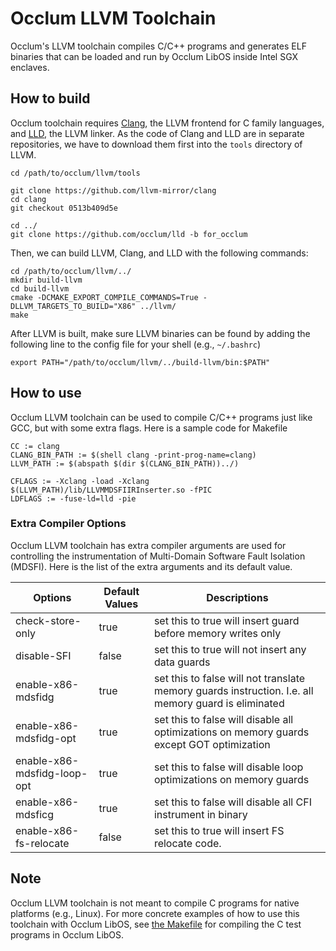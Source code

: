 # Occlum LLVM Toolchain

Occlum's LLVM toolchain compiles C/C++ programs and generates ELF binaries that can be loaded and run by Occlum LibOS inside Intel SGX enclaves.

## How to build

Occlum toolchain requires [Clang](https://github.com/llvm-mirror/clang), the LLVM frontend for C family languages, and [LLD](https://github.com/occlum/lld), the LLVM linker. As the code of Clang and LLD are in separate repositories, we have to download them first into the `tools` directory of LLVM.

    cd /path/to/occlum/llvm/tools

    git clone https://github.com/llvm-mirror/clang
    cd clang
    git checkout 0513b409d5e

    cd ../
    git clone https://github.com/occlum/lld -b for_occlum

Then, we can build LLVM, Clang, and LLD with the following commands:


    cd /path/to/occlum/llvm/../
    mkdir build-llvm
    cd build-llvm
    cmake -DCMAKE_EXPORT_COMPILE_COMMANDS=True -DLLVM_TARGETS_TO_BUILD="X86" ../llvm/
    make

After LLVM is built, make sure LLVM binaries can be found by adding the following line to the config file for your shell (e.g., `~/.bashrc`)

    export PATH="/path/to/occlum/llvm/../build-llvm/bin:$PATH"

## How to use

Occlum LLVM toolchain can be used to compile C/C++ programs just like GCC, but with some extra flags. Here is a sample code for Makefile

    CC := clang
    CLANG_BIN_PATH := $(shell clang -print-prog-name=clang)
    LLVM_PATH := $(abspath $(dir $(CLANG_BIN_PATH))../)

    CFLAGS := -Xclang -load -Xclang $(LLVM_PATH)/lib/LLVMMDSFIIRInserter.so -fPIC
    LDFLAGS := -fuse-ld=lld -pie

### Extra Compiler Options

Occlum LLVM toolchain has extra compiler arguments are used for controlling the instrumentation of Multi-Domain Software Fault Isolation (MDSFI). Here is the list of the extra arguments and its default value.

Options | Default Values | Descriptions  
----------------| ------------|---------------
check-store-only |  true| set this to true will insert guard before memory writes only  
disable-SFI   |   false  |   set this to true will not insert any data guards  
enable-x86-mdsfidg | true | set this to false will not translate memory guards instruction. I.e. all memory guard is eliminated  
enable-x86-mdsfidg-opt | true| set this to false will disable all optimizations on memory guards except GOT optimization  
enable-x86-mdsfidg-loop-opt | true | set this to false will disable loop optimizations on memory guards  
enable-x86-mdsficg | true | set this to false will disable all CFI instrument in binary  
enable-x86-fs-relocate | false| set this to true will insert FS relocate code.  

## Note

Occlum LLVM toolchain is not meant to compile C programs for native platforms (e.g., Linux). For more concrete examples of how to use this toolchain with Occlum LibOS, see [the Makefile](https://github.com/occlum/libos/blob/master/test/test_common.mk) for compiling the C test programs in Occlum LibOS.
